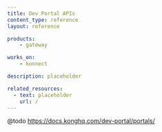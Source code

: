 ```yaml
---
title: Dev Portal APIs
content_type: reference
layout: reference

products:
    - gateway

works_on:
    - konnect

description: placeholder

related_resources:
  - text: placeholder
    url: /
---
```


@todo
https://docs.konghq.com/dev-portal/portals/
